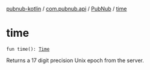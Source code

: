 [pubnub-kotlin](../../index.md) / [com.pubnub.api](../index.md) / [PubNub](index.md) / [time](./time.md)

# time

`fun time(): `[`Time`](../../com.pubnub.api.endpoints/-time/index.md)

Returns a 17 digit precision Unix epoch from the server.

